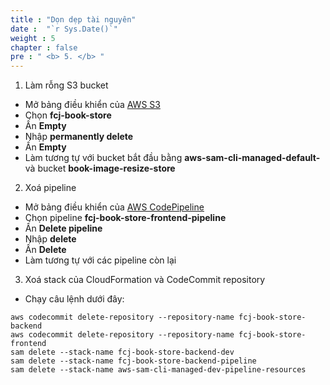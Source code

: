 ```yaml
---
title : "Dọn dẹp tài nguyên"
date :  "`r Sys.Date()`" 
weight : 5
chapter : false
pre : " <b> 5. </b> "
---
```

1. Làm rỗng S3 bucket
- Mở bảng điều khiển của [AWS S3](https://s3.console.aws.amazon.com/s3/buckets?region=ap-southeast-1)
- Chọn **fcj-book-store**
- Ấn **Empty**
- Nhập **permanently delete**
- Ấn **Empty**
- Làm tương tự với bucket bắt đầu bằng **aws-sam-cli-managed-default-** và bucket **book-image-resize-store**
2. Xoá pipeline
- Mở bảng điều khiển của [AWS CodePipeline](https://ap-southeast-1.console.aws.amazon.com/codesuite/codepipeline/pipelines?region=ap-southeast-1)
- Chọn pipeline **fcj-book-store-frontend-pipeline**
- Ấn **Delete pipeline**
- Nhập **delete**
- Ấn **Delete**
- Làm tương tự với các pipeline còn lại
3. Xoá stack của CloudFormation và CodeCommit repository
- Chạy câu lệnh dưới đây:
```
aws codecommit delete-repository --repository-name fcj-book-store-backend
aws codecommit delete-repository --repository-name fcj-book-store-frontend
sam delete --stack-name fcj-book-store-backend-dev
sam delete --stack-name fcj-book-store-backend-pipeline
sam delete --stack-name aws-sam-cli-managed-dev-pipeline-resources
```